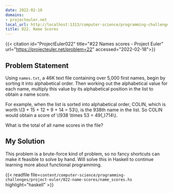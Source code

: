 ```yaml
---
date: 2022-02-18
domains:
- projecteuler.net
local_url: http://localhost:1313/computer-science/programming-challenges/project-euler/022-name-scores/022-name-scores/
title: 022. Name Scores
---
```


{{< citation
  id="ProjectEuler022"
  title="#22 Names scores - Project Euler"
  url="https://projecteuler.net/problem=22"
  accessed="2022-02-18">}}

## Problem Statement

Using `names.txt`, a 46K text file containing over 5,000 first names,
begin by sorting it into alphabetical order. Then working out the
alphabetical value for each name, multiply this value by its
alphabetical position in the list to obtain a name score.

For example, when the list is sorted into alphabetical order, COLIN,
which is worth \\(3 + 15 + 12 + 9 + 14 = 53\\), is the 938th name in the
list. So COLIN would obtain a score of \\(938 \times 53 = 49{,}714\\).

What is the total of all name scores in the file?

## My Solution

This problem is a brute-force kind of problem, so no fancy shortcuts can
make it feasible to solve by hand. Will solve this in Haskell to
continue learning more about functional programming.

{{< readfile
  file=`content/computer-science/programming-challenges/project-euler/022-name-scores/name_scores.hs`
  highlight="haskell" >}}
